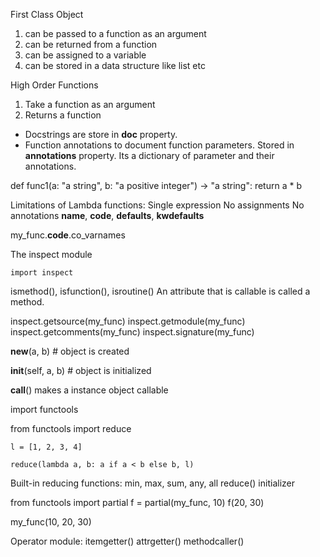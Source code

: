 First Class Object
1. can be passed to a function as an argument
2. can be returned from a function
3. can be assigned to a variable
4. can be stored in a data structure like list etc

High Order Functions
1. Take a function as an argument
2. Returns a function

* Docstrings are store in __doc__ property.
* Function annotations to document function parameters. Stored in __annotations__ property. Its a dictionary of parameter and their annotations.

def func1(a: "a string", b: "a positive integer") -> "a string":
    return a * b
    
Limitations of Lambda functions:
Single expression
No assignments
No annotations
__name__, __code__, __defaults__, __kwdefaults__

my_func.__code__.co_varnames

The inspect module

`import inspect`

ismethod(), isfunction(), isroutine()
An attribute that is callable is called a method.

inspect.getsource(my_func)
inspect.getmodule(my_func)
inspect.getcomments(my_func)
inspect.signature(my_func)

    
__new__(a, b) # object is created 

__init__(self, a, b) # object is initialized

__call__() makes a instance object callable

import functools

from functools import reduce

`l = [1, 2, 3, 4]` 

`reduce(lambda a, b: a if a < b else b, l)`

Built-in reducing functions:
min, max, sum, any, all
reduce() initializer

from functools import partial
f = partial(my_func, 10)
f(20, 30)

my_func(10, 20, 30)

Operator module:
itemgetter()
attrgetter()
methodcaller()












  
    